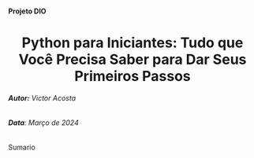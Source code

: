 #### Projeto DIO


# <h1 align = "Center">**Python para Iniciantes: Tudo que Você Precisa Saber para Dar Seus Primeiros Passos**

###### **Autor:** Victor Acosta
###### **Data**: Março de 2024



Sumario
